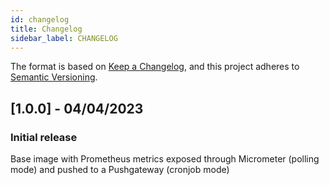 ```yaml
---
id: changelog
title: Changelog
sidebar_label: CHANGELOG
---
```

The format is based on [Keep a Changelog](https://keepachangelog.com/en/1.0.0/),
and this project adheres to [Semantic Versioning](https://semver.org/spec/v2.0.0.html).

## [1.0.0] - 04/04/2023

### Initial release

Base image with Prometheus metrics exposed through Micrometer (polling mode) and pushed to a Pushgateway (cronjob mode)
